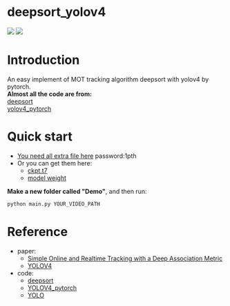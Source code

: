 # deepsort_yolov4
![](https://img.shields.io/static/v1?label=python&message=3.6|3.7&color=blue)
![](https://img.shields.io/static/v1?label=pytorch&message=>=0.4&color=<COLOR>)

# Introduction
An easy implement of MOT tracking algorithm deepsort with yolov4 by pytorch.  
**Almost all the code are from:**  
[deepsort](https://github.com/ZQPei/deep_sort_pytorch)    
[yolov4_pytorch](https://github.com/Tianxiaomo/pytorch-YOLOv4)  

# Quick start
- [You need all extra file here](https://pan.baidu.com/s/1wlhwcl8Cx5pAFgYE4FnqCA)  password:1pth
- Or you can get them here:
  - [ckpt.t7](https://drive.google.com/drive/folders/1xhG0kRH1EX5B9_Iz8gQJb7UNnn_riXi6)
  - [model weight](https://drive.google.com/open?id=1cewMfusmPjYWbrnuJRuKhPMwRe_b9PaT)

**Make a new folder called "Demo"**, and then run:  
```python
python main.py YOUR_VIDEO_PATH
```

# Reference
- paper:
  - [Simple Online and Realtime Tracking with a Deep Association Metric](https://arxiv.org/abs/1703.07402)
  - [YOLOV4](https://arxiv.org/abs/2004.10934)
- code:
  - [deepsort](https://github.com/ZQPei/deep_sort_pytorch)
  - [YOLOV4_pytorch](https://github.com/Tianxiaomo/pytorch-YOLOv4)
  - [YOLO](https://github.com/AlexeyAB/darknet)
